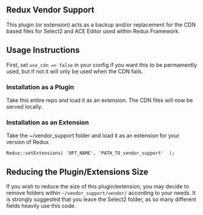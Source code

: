 ## Redux Vendor Support

This plugin (or extension) acts as a backup and/or replacement for the CDN based files for Select2 and ACE Editor used within Redux Framework.

## Usage Instructions
First, set `use_cdn => false` in your config if you want this to be permamently used, but if not it will only be used when the CDN fails.

### Installation as a Plugin
Take this entire repo and load it as an extension. The CDN files will now be served locally.

### Installation as an Extension
Take the ~/vendor_support folder and load it as an extension for your version of Redux.

```
Redux::setExtensions( 'OPT_NAME', 'PATH_TO_vendor_support'  );
```

## Reducing the Plugin/Extensions Size
If you wish to reduce the size of this plugin/extension, you may decide to remove folders within `~/vendor_support/vendor/` according to your needs. It is strongly suggested that you leave the Select2 folder, as so many different fields heavily use this code.